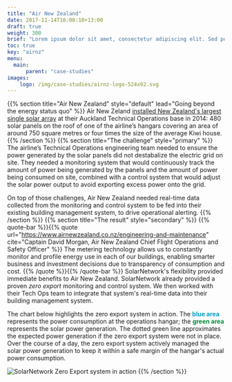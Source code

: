 ```yaml
---
title: "Air New Zealand"
date: 2017-11-14T16:08:10+13:00
draft: true
weight: 300
brief: "Lorem ipsum dolor sit amet, consectetur adipiscing elit. Sed potestne rerum maior esse dissensio? Quia nec honesto quic quam honestius nec turpi turpius. Sin aliud quid voles, postea. Efficiens dici potest. Primum cur ista res digna odio est, nisi quod est turpis? Duo Reges: constructio interrete."
toc: true
key: "airnz"
menu:
  main:
      parent: "case-studies"
images:
    logo: /img/case-studies/airnz-logo-524x92.svg
---
```

{{% section  title="Air New Zealand" style="default" lead="Going beyond the energy status quo" %}}
Air New Zeland [installed New Zealand's largest single solar array](https://sustainable.org.nz/sustainable-business-news/air-nz-installs-new-zealands-largest-solar-array/) at their Auckland Technical Operations base in 2014: 480 solar panels on the roof of one of the airline’s hangars covering an area of around 750 square metres or four times the size of the average Kiwi house.
{{% /section %}}
{{% section  title="The challenge" style="primary" %}}
The airline’s Technical Operations engineering team needed to ensure the power generated by the solar panels did not destabalize the electric grid on site. They needed a monitoring system that would continuously track the amount of power being generated by the panels and the amount of power being consumed on site, combined with a control system that would adjust the solar power output to avoid exporting excess power onto the grid.

On top of those challenges, Air New Zealand needed real-time data collected from the monitoring and control system to be fed into their existing building management system, to drive operational alerting.
{{% /section %}}
{{% section  title="The result" style="secondary" %}}
{{% quote-bar %}}{{% quote url="https://www.airnewzealand.co.nz/engineering-and-maintenance" cite="Captain David Morgan, Air New Zealand Chief Flight Operations and Safety Officer" %}}
The metering technology allows us to constantly monitor and profile energy use in each of our buildings, enabling smarter business and investment decisions due to transparency of consumption and cost.
{{% /quote %}}{{% /quote-bar %}}
SolarNetwork's flexibility provided immediate benefits to Air New Zealand. SolarNetwork already provided a proven _zero export_ monitoring and control system. We then worked with their Tech Ops team to integrate that system's real-time data into their building management system.

The chart below highlights the zero export system in action. The <span style="color: rgb(0, 158, 193); font-weight: 700;">blue area</span> represents the power consumption at the operations hangar; the <span style="color: rgb(0, 140, 60); font-weight: 700;">green area</span> represents the solar power generation. The dotted green line approximates the expected power generation if the zero export system were not in place. Over the course of a day, the zero export system actively managed the solar power generation to keep it within a safe margin of the hangar's actual power consumption.

![SolarNetwork Zero Export system in action](/img/case-studies/airnz-demand-balancer-in-action-712x352.png)
{{% /section %}}

